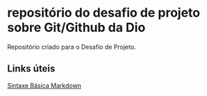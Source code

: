 # repositório do desafio de projeto sobre Git/Github da Dio
Repositório criado para o Desafio de Projeto.

## Links úteis
[Sintaxe Básica Markdown](https://www.markdownguide.org/basic-syntax/)
